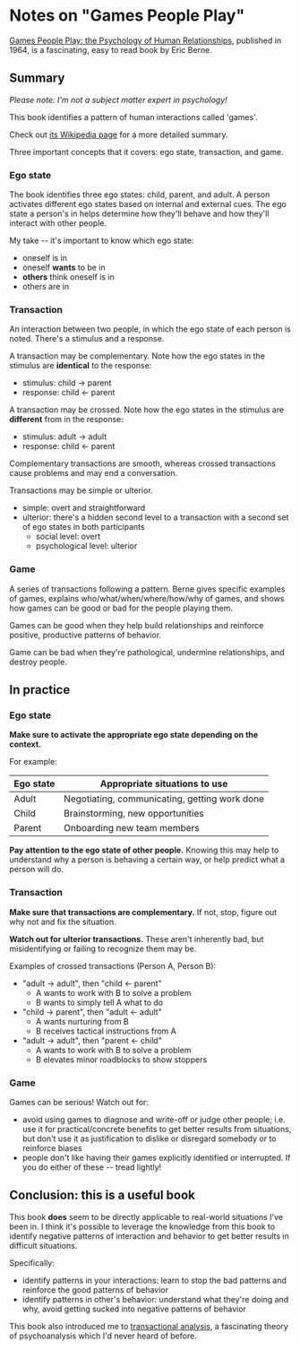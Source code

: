 # Notes on "Games People Play"

[Games People Play: the Psychology of Human Relationships](https://en.wikipedia.org/wiki/Games_People_Play_(book)), published in 1964, is a fascinating, easy to read book by Eric Berne.

## Summary

*Please note: I'm not a subject matter expert in psychology!*

This book identifies a pattern of human interactions called 'games'.

Check out [its Wikipedia page](https://en.wikipedia.org/wiki/Games_People_Play_(book)#Summary) for a more detailed summary.

Three important concepts that it covers: ego state, transaction, and game.

### Ego state

The book identifies three ego states: child, parent, and adult.  A person activates different ego states based on internal and external cues.  The ego state a person's in helps determine how they'll behave and how they'll interact with other people.

My take -- it's important to know which ego state:
 - oneself is in
 - oneself **wants** to be in
 - **others** think oneself is in
 - others are in

### Transaction

An interaction between two people, in which the ego state of each person is noted.  There's a stimulus and a response.

A transaction may be complementary.  Note how the ego states in the stimulus are **identical** to the response:
 - stimulus: child -> parent
 - response: child <- parent
 
A transaction may be crossed.  Note how the ego states in the stimulus are **different** from in the response:
 - stimulus: adult -> adult
 - response: child <- parent
 
Complementary transactions are smooth, whereas crossed transactions cause problems and may end a conversation.

Transactions may be simple or ulterior.
 - simple: overt and straightforward
 - ulterior: there's a hidden second level to a transaction with a second set of ego states in both participants
   - social level: overt
   - psychological level: ulterior

### Game

A series of transactions following a pattern.  Berne gives specific examples of games, explains who/what/when/where/how/why of games, and shows how games can be good or bad for the people playing them.

Games can be good when they help build relationships and reinforce positive, productive patterns of behavior.

Game can be bad when they're pathological, undermine relationships, and destroy people.


## In practice

### Ego state

**Make sure to activate the appropriate ego state depending on the context.**

For example:

| Ego state | Appropriate situations to use |
|-|-|
| Adult | Negotiating, communicating, getting work done |
| Child | Brainstorming, new opportunities |
| Parent | Onboarding new team members |

**Pay attention to the ego state of other people.**  Knowing this may help to understand why a person is behaving a certain way, or help predict what a person will do.

### Transaction

**Make sure that transactions are complementary.**  If not, stop, figure out why not and fix the situation.

**Watch out for ulterior transactions.**  These aren't inherently bad, but misidentifying or failing to recognize them may be.

Examples of crossed transactions (Person A, Person B):
 - "adult -> adult", then "child <- parent"
   - A wants to work with B to solve a problem
   - B wants to simply tell A what to do
 - "child -> parent", then "adult <- adult"
   - A wants nurturing from B
   - B receives tactical instructions from A
 - "adult -> adult", then "parent <- child"
   - A wants to work with B to solve a problem
   - B elevates minor roadblocks to show stoppers


### Game

Games can be serious!  Watch out for:
 - avoid using games to diagnose and write-off or judge other people; i.e. use it for practical/concrete benefits to get better results from situations, but don't use it as justification to dislike or disregard somebody or to reinforce biases
 - people don't like having their games explicitly identified or interrupted.  If you do either of these -- tread lightly!

## Conclusion: this is a useful book

This book **does** seem to be directly applicable to real-world situations I've been in.
I think it's possible to leverage the knowledge from this book to identify negative patterns of interaction and behavior to get better results in difficult situations.

Specifically:

 - identify patterns in your interactions: learn to stop the bad patterns and reinforce the good patterns of behavior
 - identify patterns in other's behavior: understand what they're doing and why, avoid getting sucked into negative patterns of behavior
 
This book also introduced me to [transactional analysis](https://en.wikipedia.org/wiki/Transactional_analysis), a fascinating theory of psychoanalysis which I'd never heard of before.
